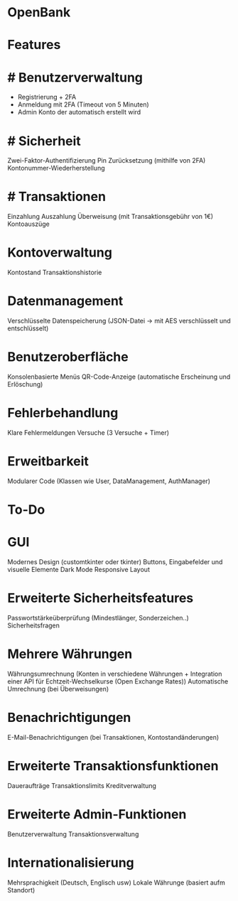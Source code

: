 # OpenBank
# Features
# # Benutzerverwaltung
- Registrierung + 2FA
- Anmeldung mit 2FA (Timeout von 5 Minuten)
- Admin Konto der automatisch erstellt wird
# # Sicherheit
Zwei-Faktor-Authentifizierung
Pin Zurücksetzung (mithilfe von 2FA)
Kontonummer-Wiederherstellung
# # Transaktionen
Einzahlung
Auszahlung
Überweisung (mit Transaktionsgebühr von 1€)
Kontoauszüge
# Kontoverwaltung
Kontostand
Transaktionshistorie
# Datenmanagement
Verschlüsselte Datenspeicherung (JSON-Datei -> mit AES verschlüsselt und entschlüsselt)
# Benutzeroberfläche
Konsolenbasierte Menüs
QR-Code-Anzeige (automatische Erscheinung und Erlöschung)
# Fehlerbehandlung
Klare Fehlermeldungen
Versuche (3 Versuche + Timer)
# Erweitbarkeit
Modularer Code (Klassen wie User, DataManagement, AuthManager)

# To-Do
# GUI
Modernes Design (customtkinter oder tkinter)
Buttons, Eingabefelder und visuelle Elemente
Dark Mode
Responsive Layout
# Erweiterte Sicherheitsfeatures
Passwortstärkeüberprüfung (Mindestlänger, Sonderzeichen..)
Sicherheitsfragen 
# Mehrere Währungen
Währungsumrechnung (Konten in verschiedene Währungen + Integration einer API für Echtzeit-Wechselkurse (Open Exchange Rates))
Automatische Umrechnung (bei Überweisungen)
# Benachrichtigungen
E-Mail-Benachrichtigungen (bei Transaktionen, Kontostandänderungen)
# Erweiterte Transaktionsfunktionen
Daueraufträge
Transaktionslimits
Kreditverwaltung
# Erweiterte Admin-Funktionen
Benutzerverwaltung 
Transaktionsverwaltung
# Internationalisierung
Mehrsprachigkeit (Deutsch, Englisch usw)
Lokale Währunge  (basiert aufm Standort)
